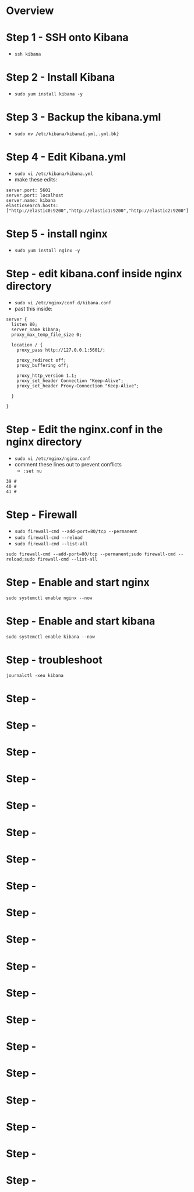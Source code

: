 # Overview

# Step 1 - SSH onto Kibana
- `ssh kibana`

# Step 2 - Install Kibana
- `sudo yum install kibana -y`

# Step 3 - Backup the kibana.yml 
- `sudo mv /etc/kibana/kibana{.yml,.yml.bk}`

# Step 4 - Edit Kibana.yml
- `sudo vi /etc/kibana/kibana.yml`
- make these edits: 
```
server.port: 5601
server.port: localhost
server.name: kibana
elasticsearch.hosts: ["http://elastic0:9200","http://elastic1:9200","http://elastic2:9200"]
```

# Step 5 - install nginx
- `sudo yum install nginx -y`

# Step - edit kibana.conf inside nginx directory
- `sudo vi /etc/nginx/conf.d/kibana.conf`
- past this inside: 
```
server {
  listen 80;
  server_name kibana;
  proxy_max_temp_file_size 0;

  location / {
    proxy_pass http://127.0.0.1:5601/;

    proxy_redirect off;
    proxy_buffering off;

    proxy_http_version 1.1;
    proxy_set_header Connection "Keep-Alive";
    proxy_set_header Proxy-Connection "Keep-Alive";

  }

}
```

# Step - Edit the nginx.conf in the nginx directory
- `sudo vi /etc/nginx/nginx.conf`
- comment these lines out to prevent conflicts
  - `:set nu`
```
39 #
40 #
41 #
```


# Step - Firewall
- `sudo firewall-cmd --add-port=80/tcp --permanent`
- `sudo firewall-cmd --reload`
- `sudo firewall-cmd --list-all`
```
sudo firewall-cmd --add-port=80/tcp --permanent;sudo firewall-cmd --reload;sudo firewall-cmd --list-all
```

# Step - Enable and start nginx
`sudo systemctl enable nginx --now`


# Step - Enable and start kibana
`sudo systemctl enable kibana --now`

# Step - troubleshoot
`journalctl -xeu kibana`
# Step - 

# Step - 

# Step - 

# Step - 

# Step - 

# Step - 

# Step - 

# Step - 

# Step - 

# Step - 

# Step - 

# Step - 

# Step - 

# Step - 

# Step - 

# Step - 

# Step - 

# Step - 

# Step - 